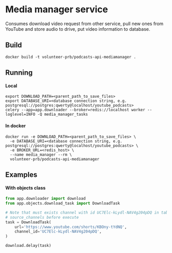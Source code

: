 # Media manager service

Consumes download video request from other service, pull new ones from YouTube and store audio to drive, 
put video information to database. 

## Build

```commandline
docker build -t volunteer-prb/podcasts-api-mediamanager .
```

## Running

#### Local
```commandline
export DOWNLOAD_PATH=<parent_path_to_save_files>
export DATABASE_URI=<database connection string, e.g. postgresql://postgres:qwerty@localhost/youtube_podcasts>
celery --app=app.downloader --broker=redis://localhost worker --loglevel=INFO -Q media_manager_tasks
```

#### In docker 
```commandline
docker run -e DOWNLOAD_PATH=<parent_path_to_save_files> \
  -e DATABASE_URI=<database connection string, e.g. postgresql://postgres:qwerty@localhost/youtube_podcasts> \
  -e BROKER_URL=<redis_host> \
  --name media_manager --rm \
  volunteer-prb/podcasts-api-mediamanager
```

## Examples

#### With objects class
```python
from app.downloader import download
from app.objects.download_task import DownloadTask

# Note that must exists channel with id UC7Elc-kLydl-NAV4g204pDQ in table 
# source_channels before execute
task = DownloadTask(
    url='https://www.youtube.com/shorts/KBOny-tYdNQ',
    channel_id='UC7Elc-kLydl-NAV4g204pDQ',
)

download.delay(task)
```
